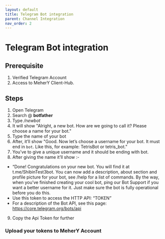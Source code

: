```yaml
---
layout: default
title: Telegram Bot integration
parent: Channel Integration
nav_order: 2
---
```

# Telegram Bot integration

## Prerequisite
1. Verified Telegram Account
2. Access to MeherY Client-Hub.

## Steps
1. Open Telegram
2. Search @ **botfather**
3. Type */newbot* 
4. It will show "Alright, a new bot. How are we going to call it? Please choose a name for your bot."
5. Type the name of your bot
6. After, it’ll show "Good. Now let’s choose a username for your bot. It must end in `bot`. Like this, for example: TetrisBot or tetris_bot."
7. You’ve to give a unique username and it should be ending with bot.
8. After giving the name it’ll show :-
  - “Done! Congratulations on your new bot. You will find it at t.me/ShibinTest3bot. You can now add a description, about section and profile picture for your bot, see /help for a list of commands. By the way, when you’ve finished creating your cool bot, ping our Bot Support if you want a better username for it. Just make sure the bot is fully operational before you do this.
  - Use this token to access the HTTP API: “TOKEN”
  - For a description of the Bot API, see this page: https://core.telegram.org/bots/api
9. Copy the Api Token for further

### Upload your tokens to MeherY Account